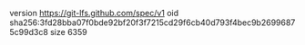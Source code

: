 version https://git-lfs.github.com/spec/v1
oid sha256:3fd28bba07f0bde92bf20f3f7215cd29f6cb40d793f4bec9b26996875c99d3c8
size 6359
